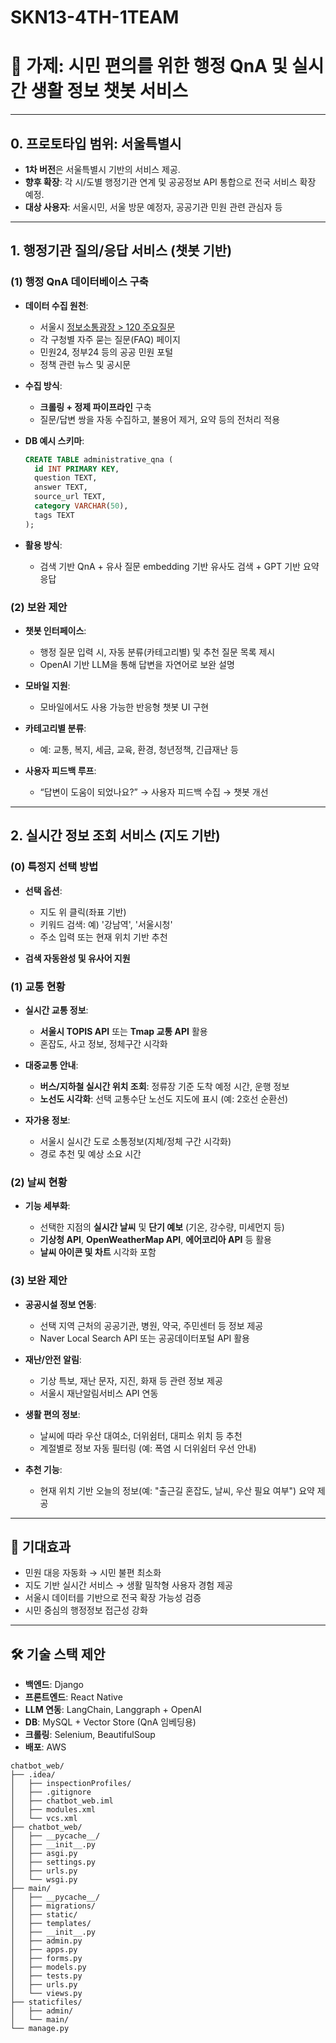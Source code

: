 # SKN13-4TH-1TEAM

# 📌 가제: **시민 편의를 위한 행정 QnA 및 실시간 생활 정보 챗봇 서비스**

---

## 0. 프로토타입 범위: **서울특별시**

* **1차 버전**은 서울특별시 기반의 서비스 제공.
* **향후 확장**: 각 시/도별 행정기관 연계 및 공공정보 API 통합으로 전국 서비스 확장 예정.
* **대상 사용자**: 서울시민, 서울 방문 예정자, 공공기관 민원 관련 관심자 등

---

## 1. 행정기관 질의/응답 서비스 (챗봇 기반)

### (1) 행정 QnA 데이터베이스 구축

* **데이터 수집 원천**:

  * 서울시 [정보소통광장 > 120 주요질문](https://opengov.seoul.go.kr/civilappeal/list)
  * 각 구청별 자주 묻는 질문(FAQ) 페이지
  * 민원24, 정부24 등의 공공 민원 포털
  * 정책 관련 뉴스 및 공시문

* **수집 방식**:

  * **크롤링 + 정제 파이프라인** 구축
  * 질문/답변 쌍을 자동 수집하고, 불용어 제거, 요약 등의 전처리 적용

* **DB 예시 스키마**:

  ```sql
  CREATE TABLE administrative_qna (
    id INT PRIMARY KEY,
    question TEXT,
    answer TEXT,
    source_url TEXT,
    category VARCHAR(50),
    tags TEXT
  );
  ```

* **활용 방식**:

  * 검색 기반 QnA + 유사 질문 embedding 기반 유사도 검색 + GPT 기반 요약 응답

### (2) 보완 제안

* **챗봇 인터페이스**:

  * 행정 질문 입력 시, 자동 분류(카테고리별) 및 추천 질문 목록 제시
  * OpenAI 기반 LLM을 통해 답변을 자연어로 보완 설명
* **모바일 지원**:

  * 모바일에서도 사용 가능한 반응형 챗봇 UI 구현
* **카테고리별 분류**:

  * 예: 교통, 복지, 세금, 교육, 환경, 청년정책, 긴급재난 등
* **사용자 피드백 루프**:

  * “답변이 도움이 되었나요?” → 사용자 피드백 수집 → 챗봇 개선

---

## 2. 실시간 정보 조회 서비스 (지도 기반)

### (0) 특정지 선택 방법

* **선택 옵션**:

  * 지도 위 클릭(좌표 기반)
  * 키워드 검색: 예) '강남역', '서울시청'
  * 주소 입력 또는 현재 위치 기반 추천
* **검색 자동완성 및 유사어 지원**

### (1) 교통 현황

* **실시간 교통 정보**:

  * **서울시 TOPIS API** 또는 **Tmap 교통 API** 활용
  * 혼잡도, 사고 정보, 정체구간 시각화

* **대중교통 안내**:

  * **버스/지하철 실시간 위치 조회**: 정류장 기준 도착 예정 시간, 운행 정보
  * **노선도 시각화**: 선택 교통수단 노선도 지도에 표시 (예: 2호선 순환선)

* **자가용 정보**:

  * 서울시 실시간 도로 소통정보(지체/정체 구간 시각화)
  * 경로 추천 및 예상 소요 시간

### (2) 날씨 현황

* **기능 세부화**:

  * 선택한 지점의 **실시간 날씨** 및 **단기 예보** (기온, 강수량, 미세먼지 등)
  * **기상청 API**, **OpenWeatherMap API**, **에어코리아 API** 등 활용
  * **날씨 아이콘 및 차트** 시각화 포함

### (3) 보완 제안

* **공공시설 정보 연동**:

  * 선택 지역 근처의 공공기관, 병원, 약국, 주민센터 등 정보 제공
  * Naver Local Search API 또는 공공데이터포털 API 활용

* **재난/안전 알림**:

  * 기상 특보, 재난 문자, 지진, 화재 등 관련 정보 제공
  * 서울시 재난알림서비스 API 연동

* **생활 편의 정보**:

  * 날씨에 따라 우산 대여소, 더위쉼터, 대피소 위치 등 추천
  * 계절별로 정보 자동 필터링 (예: 폭염 시 더위쉼터 우선 안내)

* **추천 기능**:

  * 현재 위치 기반 오늘의 정보(예: "출근길 혼잡도, 날씨, 우산 필요 여부") 요약 제공

---

## 🎯 기대효과

* 민원 대응 자동화 → 시민 불편 최소화
* 지도 기반 실시간 서비스 → 생활 밀착형 사용자 경험 제공
* 서울시 데이터를 기반으로 전국 확장 가능성 검증
* 시민 중심의 행정정보 접근성 강화

---

## 🛠️ 기술 스택 제안

* **백엔드**: Django
* **프론트엔드**: React Native
* **LLM 연동**: LangChain, Langgraph + OpenAI
* **DB**: MySQL + Vector Store (QnA 임베딩용)
* **크롤링**: Selenium, BeautifulSoup
* **배포**: AWS


```
chatbot_web/
├── .idea/
│   ├── inspectionProfiles/
│   ├── .gitignore
│   ├── chatbot_web.iml
│   ├── modules.xml
│   └── vcs.xml
├── chatbot_web/
│   ├── __pycache__/
│   ├── __init__.py
│   ├── asgi.py
│   ├── settings.py
│   ├── urls.py
│   └── wsgi.py
├── main/
│   ├── __pycache__/
│   ├── migrations/
│   ├── static/
│   ├── templates/
│   ├── __init__.py
│   ├── admin.py
│   ├── apps.py
│   ├── forms.py
│   ├── models.py
│   ├── tests.py
│   ├── urls.py
│   └── views.py
├── staticfiles/
│   ├── admin/
│   └── main/
└── manage.py
```
